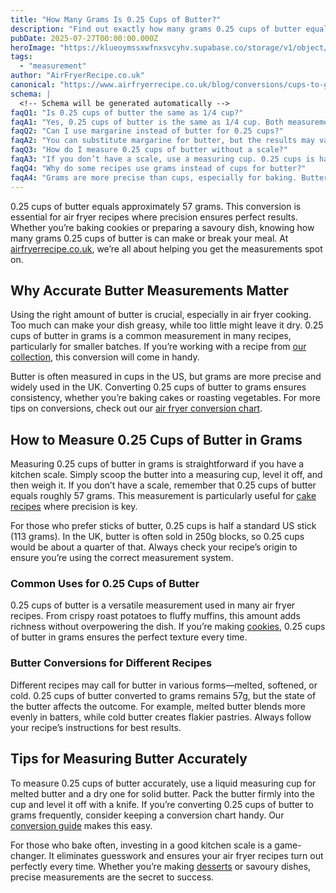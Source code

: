 ```yaml
---
title: "How Many Grams Is 0.25 Cups of Butter?"
description: "Find out exactly how many grams 0.25 cups of butter equals for perfect baking and air frying every time. Get the conversion now!"
pubDate: 2025-07-27T00:00:00.000Z
heroImage: "https://klueoymssxwfnxsvcyhv.supabase.co/storage/v1/object/public/Shmucket/how-many-grams-is-0-25-cups-of-butter.webp"
tags:
  - "measurement"
author: "AirFryerRecipe.co.uk"
canonical: "https://www.airfryerrecipe.co.uk/blog/conversions/cups-to-grams/how-many-grams-is-0-25-cups-of-butter"
schema: |
  <!-- Schema will be generated automatically -->
faqQ1: "Is 0.25 cups of butter the same as 1/4 cup?"
faqA1: "Yes, 0.25 cups of butter is the same as 1/4 cup. Both measurements equal approximately 57 grams. This is a common amount used in many recipes, especially for smaller batches or when you need just a bit of butter for richness."
faqQ2: "Can I use margarine instead of butter for 0.25 cups?"
faqA2: "You can substitute margarine for butter, but the results may vary slightly. Margarine has a higher water content, which can affect texture. For baking, it’s best to stick with butter unless the recipe specifically allows for margarine."
faqQ3: "How do I measure 0.25 cups of butter without a scale?"
faqA3: "If you don’t have a scale, use a measuring cup. 0.25 cups is half a standard US butter stick (4 tablespoons). In the UK, butter blocks often have markings to help you measure the right amount. Just cut along the indicated lines."
faqQ4: "Why do some recipes use grams instead of cups for butter?"
faqA4: "Grams are more precise than cups, especially for baking. Butter density can vary slightly, so weighing it ensures accuracy. Many UK and European recipes use grams for this reason, while US recipes often rely on cups. Always check your recipe’s origin to be sure."
---
```

<p>0.25 cups of butter equals approximately 57 grams. This conversion is essential for air fryer recipes where precision ensures perfect results. Whether you’re baking cookies or preparing a savoury dish, knowing how many grams 0.25 cups of butter is can make or break your meal. At <a href=https://www.airfryerrecipe.co.uk/>airfryerrecipe.co.uk</a>, we’re all about helping you get the measurements spot on.</p>

<h2>Why Accurate Butter Measurements Matter</h2>
<p>Using the right amount of butter is crucial, especially in air fryer cooking. Too much can make your dish greasy, while too little might leave it dry. 0.25 cups of butter in grams is a common measurement in many recipes, particularly for smaller batches. If you’re working with a recipe from <a href=https://www.airfryerrecipe.co.uk/recipes>our collection</a>, this conversion will come in handy.</p>
<p>Butter is often measured in cups in the US, but grams are more precise and widely used in the UK. Converting 0.25 cups of butter to grams ensures consistency, whether you’re baking cakes or roasting vegetables. For more tips on conversions, check out our <a href=https://www.airfryerrecipe.co.uk/air-fryer-conversion-chart>air fryer conversion chart</a>.</p>

<h2>How to Measure 0.25 Cups of Butter in Grams</h2>
<p>Measuring 0.25 cups of butter in grams is straightforward if you have a kitchen scale. Simply scoop the butter into a measuring cup, level it off, and then weigh it. If you don’t have a scale, remember that 0.25 cups of butter equals roughly 57 grams. This measurement is particularly useful for <a href=https://www.airfryerrecipe.co.uk/recipe-category/cakes>cake recipes</a> where precision is key.</p>
<p>For those who prefer sticks of butter, 0.25 cups is half a standard US stick (113 grams). In the UK, butter is often sold in 250g blocks, so 0.25 cups would be about a quarter of that. Always check your recipe’s origin to ensure you’re using the correct measurement system.</p>

<h3>Common Uses for 0.25 Cups of Butter</h3>
<p>0.25 cups of butter is a versatile measurement used in many air fryer recipes. From crispy roast potatoes to fluffy muffins, this amount adds richness without overpowering the dish. If you’re making <a href=https://www.airfryerrecipe.co.uk/recipe-category/cookies>cookies</a>, 0.25 cups of butter in grams ensures the perfect texture every time.</p>

<h3>Butter Conversions for Different Recipes</h3>
<p>Different recipes may call for butter in various forms—melted, softened, or cold. 0.25 cups of butter converted to grams remains 57g, but the state of the butter affects the outcome. For example, melted butter blends more evenly in batters, while cold butter creates flakier pastries. Always follow your recipe’s instructions for best results.</p>

<h2>Tips for Measuring Butter Accurately</h2>
<p>To measure 0.25 cups of butter accurately, use a liquid measuring cup for melted butter and a dry one for solid butter. Pack the butter firmly into the cup and level it off with a knife. If you’re converting 0.25 cups of butter to grams frequently, consider keeping a conversion chart handy. Our <a href=https://www.airfryerrecipe.co.uk/air-fryer-conversion-chart>conversion guide</a> makes this easy.</p>
<p>For those who bake often, investing in a good kitchen scale is a game-changer. It eliminates guesswork and ensures your air fryer recipes turn out perfectly every time. Whether you’re making <a href=https://www.airfryerrecipe.co.uk/recipe-category/dessert>desserts</a> or savoury dishes, precise measurements are the secret to success.</p>
